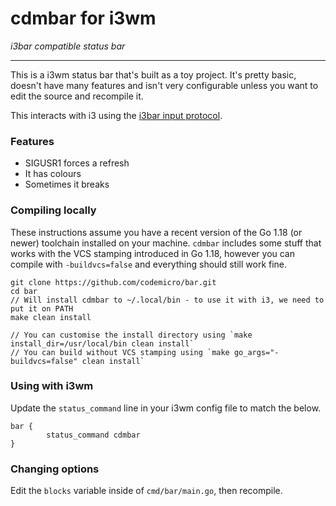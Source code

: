 # cdmbar for i3wm

*i3bar compatible status bar*

---

This is a i3wm status bar that's built as a toy project. It's pretty basic, doesn't have many features and isn't very configurable unless you want to edit the source and recompile it.

This interacts with i3 using the [i3bar input protocol](https://i3wm.org/docs/i3bar-protocol.html).

### Features

* SIGUSR1 forces a refresh
* It has colours
* Sometimes it breaks

### Compiling locally

These instructions assume you have a recent version of the Go 1.18 (or newer) toolchain installed on your machine. `cdmbar` includes some stuff that works with the VCS stamping introduced in Go 1.18, however you can compile with `-buildvcs=false` and everything should still work fine.

```
git clone https://github.com/codemicro/bar.git
cd bar
// Will install cdmbar to ~/.local/bin - to use it with i3, we need to put it on PATH
make clean install

// You can customise the install directory using `make install_dir=/usr/local/bin clean install`
// You can build without VCS stamping using `make go_args="-buildvcs=false" clean install`
```

### Using with i3wm

Update the `status_command` line in your i3wm config file to match the below.

```
bar {
        status_command cdmbar
}
```

### Changing options

Edit the `blocks` variable inside of `cmd/bar/main.go`, then recompile.

